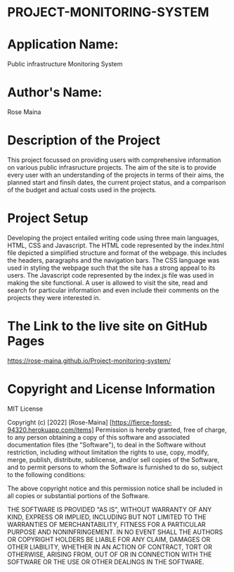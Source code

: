 # PROJECT-MONITORING-SYSTEM
# Application Name: 
Public infrastructure Monitoring System
# Author's Name: 
Rose Maina
# Description of the Project
This project focussed on providing users with comprehensive information on various public infrasructure projects. The aim of the site is to provide every user with an understanding of the projects in terms of their aims, the planned start and finsih dates, the current project status, and a comparison of the budget and actual costs used in the projects.

# Project Setup 

Developing the project entailed writing code using three main languages, HTML, CSS and Javascript. The HTML code represented by the index.html file depicted a simplified structure and format of the webpage. this includes the headers, paragraphs and the navigation bars. The CSS language was used in styling the webpage such that the site has a strong appeal to its users. The Javascript code represented by the index.js file was used in making the site functional. A user is allowed to visit the site, read and search for particular information and even include their comments on the projects they were interested in. 

# The Link to the live site on GitHub Pages 

https://rose-maina.github.io/Project-monitoring-system/

# Copyright and License Information
MIT License

Copyright (c) [2022] [Rose-Maina] [https://fierce-forest-94320.herokuapp.com/items]
Permission is hereby granted, free of charge, to any person obtaining a copy
of this software and associated documentation files (the "Software"), to deal
in the Software without restriction, including without limitation the rights
to use, copy, modify, merge, publish, distribute, sublicense, and/or sell
copies of the Software, and to permit persons to whom the Software is
furnished to do so, subject to the following conditions:

The above copyright notice and this permission notice shall be included in all copies or substantial portions of the Software. 

THE SOFTWARE IS PROVIDED "AS IS", WITHOUT WARRANTY OF ANY KIND, EXPRESS OR
IMPLIED, INCLUDING BUT NOT LIMITED TO THE WARRANTIES OF MERCHANTABILITY,
FITNESS FOR A PARTICULAR PURPOSE AND NONINFRINGEMENT. IN NO EVENT SHALL THE
AUTHORS OR COPYRIGHT HOLDERS BE LIABLE FOR ANY CLAIM, DAMAGES OR OTHER
LIABILITY, WHETHER IN AN ACTION OF CONTRACT, TORT OR OTHERWISE, ARISING FROM,
OUT OF OR IN CONNECTION WITH THE SOFTWARE OR THE USE OR OTHER DEALINGS IN THE
SOFTWARE.
